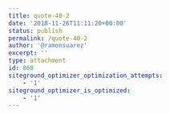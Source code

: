 ```yaml
---
title: quote-40-2
date: '2018-11-26T11:11:20+00:00'
status: publish
permalink: /quote-40-2
author: '@ramonsuarez'
excerpt: ''
type: attachment
id: 860
siteground_optimizer_optimization_attempts:
    - '1'
siteground_optimizer_is_optimized:
    - '1'
---
```

<!DOCTYPE html PUBLIC "-//W3C//DTD HTML 4.0 Transitional//EN" "http://www.w3.org/TR/REC-html40/loose.dtd">
<?xml encoding="UTF-8">
